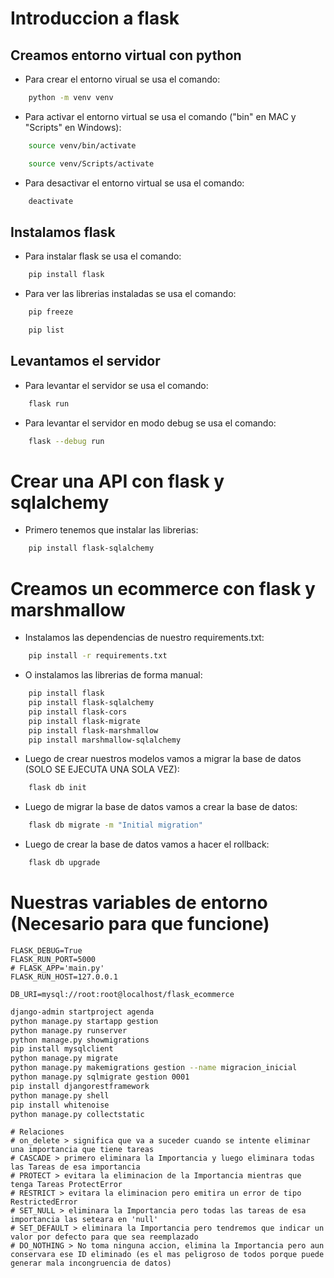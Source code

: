 # Introduccion a flask

## Creamos entorno virtual con python 

- Para crear el entorno virual se usa el comando: 
```bash
    python -m venv venv
```
- Para activar el entorno virtual se usa el comando ("bin" en MAC y "Scripts" en Windows):
```bash
    source venv/bin/activate
```
```bash
    source venv/Scripts/activate
```
- Para desactivar el entorno virtual se usa el comando:
```bash
    deactivate
```

## Instalamos flask
- Para instalar flask se usa el comando:
```bash
    pip install flask
```
- Para ver las librerias instaladas se usa el comando:
```bash
    pip freeze
```
```bash
    pip list
```

## Levantamos el servidor
- Para levantar el servidor se usa el comando:
```bash
    flask run
```
- Para levantar el servidor en modo debug se usa el comando:
```bash
    flask --debug run
```

# Crear una API con flask y sqlalchemy
- Primero tenemos que instalar las librerias:
```bash
    pip install flask-sqlalchemy
```

# Creamos un ecommerce con flask y marshmallow
- Instalamos las dependencias de nuestro requirements.txt:
```bash
    pip install -r requirements.txt
```
- O instalamos las librerias de forma manual:
```bash
    pip install flask
    pip install flask-sqlalchemy
    pip install flask-cors
    pip install flask-migrate
    pip install flask-marshmallow
    pip install marshmallow-sqlalchemy
```
- Luego de crear nuestros modelos vamos a migrar la base de datos (SOLO SE EJECUTA UNA SOLA VEZ):
```bash
    flask db init
```
- Luego de migrar la base de datos vamos a crear la base de datos:
```bash
    flask db migrate -m "Initial migration"
```
- Luego de crear la base de datos vamos a hacer el rollback:
```bash
    flask db upgrade
```

# Nuestras variables de entorno (Necesario para que funcione)
```text
FLASK_DEBUG=True
FLASK_RUN_PORT=5000
# FLASK_APP='main.py'
FLASK_RUN_HOST=127.0.0.1

DB_URI=mysql://root:root@localhost/flask_ecommerce
```


```bash
django-admin startproject agenda
python manage.py startapp gestion
python manage.py runserver
python manage.py showmigrations
pip install mysqlclient
python manage.py migrate
python manage.py makemigrations gestion --name migracion_inicial
python manage.py sqlmigrate gestion 0001
pip install djangorestframework
python manage.py shell
pip install whitenoise
python manage.py collectstatic
```
```text
# Relaciones
# on_delete > significa que va a suceder cuando se intente eliminar una importancia que tiene tareas
# CASCADE > primero eliminara la Importancia y luego eliminara todas las Tareas de esa importancia
# PROTECT > evitara la eliminacion de la Importancia mientras que tenga Tareas ProtectError
# RESTRICT > evitara la eliminacion pero emitira un error de tipo RestrictedError
# SET_NULL > eliminara la Importancia pero todas las tareas de esa importancia las seteara en 'null'
# SET_DEFAULT > eliminara la Importancia pero tendremos que indicar un valor por defecto para que sea reemplazado
# DO_NOTHING > No toma ninguna accion, elimina la Importancia pero aun conservara ese ID eliminado (es el mas peligroso de todos porque puede generar mala incongruencia de datos)
```